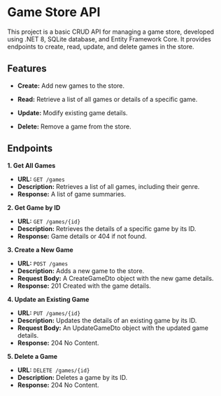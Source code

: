 # Game Store API

This project is a basic CRUD API for managing a game store, developed using .NET 8, SQLite database, and Entity Framework Core. It provides endpoints to create, read, update, and delete games in the store.

## Features

- **Create:** Add new games to the store.

- **Read:** Retrieve a list of all games or details of a specific game.

- **Update:** Modify existing game details.

- **Delete:** Remove a game from the store.

## Endpoints

**1. Get All Games**

- **URL:** `GET /games`
- **Description:** Retrieves a list of all games, including their genre.
- **Response:** A list of game summaries.

**2. Get Game by ID**

- **URL:** `GET /games/{id}`
- **Description:** Retrieves the details of a specific game by its ID.
- **Response:** Game details or 404 if not found.

**3. Create a New Game**

- **URL:** `POST /games`
- **Description:** Adds a new game to the store.
- **Request Body:** A CreateGameDto object with the new game details.
- **Response:** 201 Created with the game details.

**4. Update an Existing Game**

- **URL:** `PUT /games/{id}`
- **Description:** Updates the details of an existing game by its ID.
- **Request Body:** An UpdateGameDto object with the updated game details.
- **Response:** 204 No Content.

**5. Delete a Game**

- **URL:** `DELETE /games/{id}`
- **Description:** Deletes a game by its ID.
- **Response:** 204 No Content.
